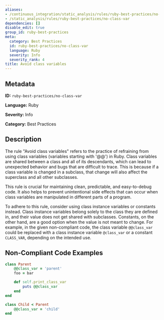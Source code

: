```yaml
---
aliases:
- /continuous_integration/static_analysis/rules/ruby-best-practices/no-class-var
- /static_analysis/rules/ruby-best-practices/no-class-var
dependencies: []
disable_edit: true
group_id: ruby-best-practices
meta:
  category: Best Practices
  id: ruby-best-practices/no-class-var
  language: Ruby
  severity: Info
  severity_rank: 4
title: Avoid class variables
---
```

<!--  SOURCED FROM https://github.com/DataDog/datadog-static-analyzer-rule-docs -->


## Metadata
**ID:** `ruby-best-practices/no-class-var`

**Language:** Ruby

**Severity:** Info

**Category:** Best Practices

## Description
The rule "Avoid class variables" refers to the practice of refraining from using class variables (variables starting with '@@') in Ruby. Class variables are shared between a class and all of its descendants, which can lead to unexpected behavior and bugs that are difficult to trace. This is because if a class variable is changed in a subclass, that change will also affect the superclass and all other subclasses. 

This rule is crucial for maintaining clean, predictable, and easy-to-debug code. It also helps to prevent unintentional side effects that can occur when class variables are manipulated in different parts of a program. 

To adhere to this rule, consider using class instance variables or constants instead. Class instance variables belong solely to the class they are defined in, and their value does not get shared with subclasses. Constants, on the other hand, are a good option when the value is not meant to change. For example, in the given non-compliant code, the class variable `@@class_var` could be replaced with a class instance variable `@class_var` or a constant `CLASS_VAR`, depending on the intended use.

## Non-Compliant Code Examples
```ruby
class Parent
    @@class_var = 'parent'
    foo = bar

    def self.print_class_var
        puts @@class_var
    end
end

class Child < Parent
    @@class_var = 'child'
end
```
